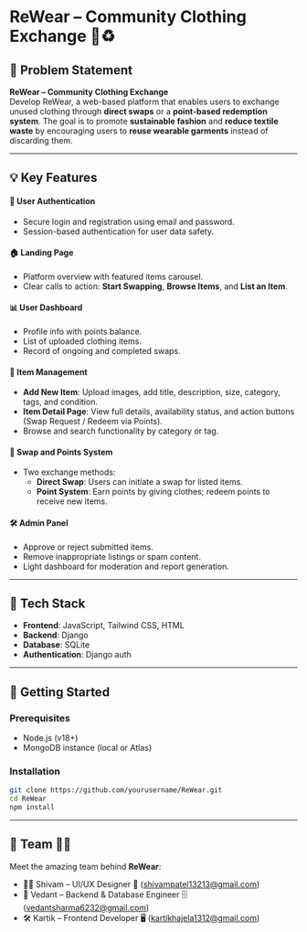 # ReWear – Community Clothing Exchange 👚♻️



## 🧩 Problem Statement

**ReWear – Community Clothing Exchange**  
Develop ReWear, a web-based platform that enables users to exchange unused clothing through **direct swaps** or a **point-based redemption system**. The goal is to promote **sustainable fashion** and **reduce textile waste** by encouraging users to **reuse wearable garments** instead of discarding them.

---


## 💡 Key Features

#### 👤 User Authentication
- Secure login and registration using email and password.
- Session-based authentication for user data safety.

#### 🏠 Landing Page
- Platform overview with featured items carousel.
- Clear calls to action: **Start Swapping**, **Browse Items**, and **List an Item**.

#### 📊 User Dashboard
- Profile info with points balance.
- List of uploaded clothing items.
- Record of ongoing and completed swaps.

#### 👗 Item Management
- **Add New Item**: Upload images, add title, description, size, category, tags, and condition.
- **Item Detail Page**: View full details, availability status, and action buttons (Swap Request / Redeem via Points).
- Browse and search functionality by category or tag.

#### 🔄 Swap and Points System
- Two exchange methods:
  - **Direct Swap**: Users can initiate a swap for listed items.
  - **Point System**: Earn points by giving clothes; redeem points to receive new items.

#### 🛠️ Admin Panel
- Approve or reject submitted items.
- Remove inappropriate listings or spam content.
- Light dashboard for moderation and report generation.

---

## 🧱 Tech Stack

- **Frontend**: JavaScript, Tailwind CSS, HTML
- **Backend**: Django
- **Database**: SQLite
- **Authentication**: Django auth


---

## 🚀 Getting Started

### Prerequisites
- Node.js (v18+)
- MongoDB instance (local or Atlas)

### Installation
```bash
git clone https://github.com/yourusername/ReWear.git
cd ReWear
npm install
```
---
## 🤝 Team 👥✨

Meet the amazing team behind **ReWear**:

- 👨‍💻 Shivam – UI/UX Designer 🎯 (shivampatel13213@gmail.com)
- 🎨 Vedant – Backend & Database Engineer 🗄️ (vedantsharma6232@gmail.com)
- 🛠️ Kartik – Frontend Developer 🖥️  (kartikhajela1312@gmail.com)
